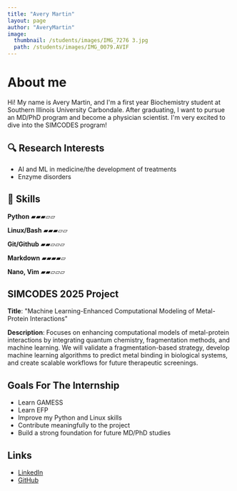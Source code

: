 ```yaml
---
title: "Avery Martin"
layout: page
author: "AveryMartin"
image:
  thumbnail: /students/images/IMG_7276 3.jpg
  path: /students/images/IMG_0079.AVIF
---
```


# About me

Hi! My name is Avery Martin, and I'm a first year Biochemistry student at Southern Illinois University Carbondale. After graduating, I want to pursue an MD/PhD program and become a physician scientist. I'm very excited to dive into the SIMCODES program!

## 🔍 Research Interests
- AI and ML in medicine/the development of treatments
- Enzyme disorders

## 🧠 Skills

**Python** ▰▰▰▱▱ 

**Linux/Bash**
▰▰▰▱▱ 

**Git/Github**
▰▰▱▱▱ 

**Markdown**
▰▰▰▰▱

**Nano, Vim**
▰▰▱▱▱

## SIMCODES 2025 Project

**Title**: "Machine Learning-Enhanced Computational Modeling of Metal-Protein Interactions"

**Description**: Focuses on enhancing computational models of metal-protein interactions by integrating quantum chemistry, fragmentation methods, and machine learning. We will validate a fragmentation-based strategy, develop machine learning algorithms to predict metal binding in biological systems, and create scalable workflows for future therapeutic screenings. 

## Goals For The Internship
- Learn GAMESS
- Learn EFP
- Improve my Python and Linux skills
- Contribute meaningfully to the project
- Build a strong foundation for future MD/PhD studies

## Links
- [LinkedIn](https://www.linkedin.com/in/avery-martin-36a73b217/)
- [GitHub](https://github.com/avmary06)
